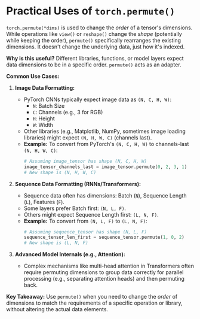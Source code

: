 # Practical Uses of `torch.permute()`

`torch.permute(*dims)` is used to change the _order_ of a tensor's dimensions. While operations like `view()` or `reshape()` change the _shape_ (potentially while keeping the order), `permute()` specifically rearranges the existing dimensions. It doesn't change the underlying data, just how it's indexed.

**Why is this useful?** Different libraries, functions, or model layers expect data dimensions to be in a specific order. `permute()` acts as an adapter.

**Common Use Cases:**

1.  **Image Data Formatting:**

    - PyTorch CNNs typically expect image data as `(N, C, H, W)`:
      - `N`: Batch Size
      - `C`: Channels (e.g., 3 for RGB)
      - `H`: Height
      - `W`: Width
    - Other libraries (e.g., Matplotlib, NumPy, sometimes image loading libraries) might expect `(N, H, W, C)` (channels last).
    - **Example:** To convert from PyTorch's `(N, C, H, W)` to channels-last `(N, H, W, C)`:
      ```python
      # Assuming image_tensor has shape (N, C, H, W)
      image_tensor_channels_last = image_tensor.permute(0, 2, 3, 1)
      # New shape is (N, H, W, C)
      ```

2.  **Sequence Data Formatting (RNNs/Transformers):**

    - Sequence data often has dimensions: Batch (`N`), Sequence Length (`L`), Features (`F`).
    - Some layers prefer Batch first: `(N, L, F)`.
    - Others might expect Sequence Length first: `(L, N, F)`.
    - **Example:** To convert from `(N, L, F)` to `(L, N, F)`:
      ```python
      # Assuming sequence_tensor has shape (N, L, F)
      sequence_tensor_len_first = sequence_tensor.permute(1, 0, 2)
      # New shape is (L, N, F)
      ```

3.  **Advanced Model Internals (e.g., Attention):**
    - Complex mechanisms like multi-head attention in Transformers often require permuting dimensions to group data correctly for parallel processing (e.g., separating attention heads) and then permuting back.

**Key Takeaway:** Use `permute()` when you need to change the _order_ of dimensions to match the requirements of a specific operation or library, without altering the actual data elements.
